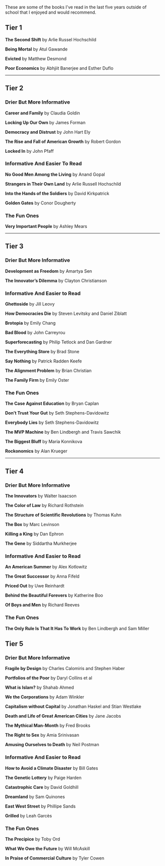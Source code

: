 These are some of the books I've read in the last five years outside of school that I enjoyed and would recommend.

## Tier 1

**The Second Shift** by Arlie Russel Hochschild

**Being Mortal** by Atul Gawande

**Evicted** by Matthew Desmond

**Poor Economics** by Abhjiit Banerjee and Esther Duflo

---

## Tier 2

### Drier But More Informative
**Career and Family** by Claudia Goldin

**Locking Up Our Own** by James Forman

**Democracy and Distrust** by John Hart Ely

**The Rise and Fall of American Growth** by Robert Gordon

**Locked In** by John Pfaff

### Informative And Easier To Read
**No Good Men Among the Living** by Anand Gopal

**Strangers in Their Own Land** by Arlie Russell Hochschild

**Into the Hands of the Soldiers** by David Kirkpatrick

**Golden Gates** by Conor Dougherty

### The Fun Ones
**Very Important People** by Ashley Mears

---
## Tier 3

### Drier But More Informative 
**Development as Freedom** by Amartya Sen

**The Innovator’s Dilemma** by Clayton Christianson


### Informative And Easier to Read
**Ghettoside** by Jill Leovy

**How Democracies Die** by Steven Levitsky and Daniel Ziblatt

**Brotopia** by Emily Chang

**Bad Blood** by John Carreyrou

**Superforecasting** by Philip Tetlock and Dan Gardner

**The Everything Store** by Brad Stone

**Say Nothing** by Patrick Radden Keefe

**The Alignment Problem** by Brian Christian

**The Family Firm** by Emily Oster

### The Fun Ones
**The Case Against Education** by Bryan Caplan

**Don’t Trust Your Gut** by Seth Stephens-Davidowitz

**Everybody Lies** by Seth Stephens-Davidowitz

**The MVP Machine** by Ben Lindbergh and Travis Sawchik

**The Biggest Bluff** by Maria Konnikova 

**Rockonomics** by Alan Krueger

---
## Tier 4

### Drier But More Informative 
**The Innovators** by Walter Isaacson 

**The Color of Law** by Richard Rothstein

**The Structure of Scientific Revolutions** by Thomas Kuhn

**The Box** by Marc Levinson

**Killing a King** by Dan Ephron

**The Gene** by Siddartha Murkherjee


### Informative And Easier to Read
**An American Summer** by Alex Kotlowitz

**The Great Successor** by Anna Fifeld

**Priced Out** by Uwe Reinhardt

**Behind the Beautiful Forevers** by Katherine Boo

**Of Boys and Men** by Richard Reeves

### The Fun Ones
**The Only Rule Is That It Has To Work** by Ben Lindbergh and Sam Miller


## Tier 5

### Drier But More Informative 
**Fragile by Design** by Charles Calomiris and Stephen Haber

**Portfolios of the Poor** by Daryl Collins et al

**What is Islam?** by Shahab Ahmed

**We the Corporations** by Adam Winkler

**Capitalism without Capital** by Jonathan Haskel and Stian Westlake

**Death and Life of Great American Cities** by Jane Jacobs

**The Mythical Man-Month** by Fred Brooks

**The Right to Sex** by Amia Srinivasan

**Amusing Ourselves to Death** by Neil Postman

### Informative And Easier to Read
**How to Avoid a Climate Disaster** by Bill Gates

**The Genetic Lottery** by Paige Harden

**Catastrophic Care** by David Goldhill

**Dreamland** by Sam Quinones

**East West Street** by Phillipe Sands

**Grilled** by Leah Garcès

### The Fun Ones
**The Precipice** by Toby Ord

**What We Owe the Future** by Will McAskill

**In Praise of Commercial Culture** by Tyler Cowen


